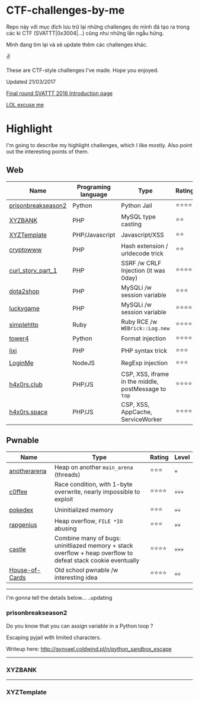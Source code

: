 # CTF-challenges-by-me

Repo này với mục đích lưu trữ lại những challenges do mình đã tạo ra trong các kì CTF (SVATTT|0x3004|...) cũng như những lần ngẫu hứng.

Mình đang tìm lại và sẽ update thêm các challenges khác.

✌

These are CTF-style challenges I've made. Hope you enjoyed.

Updated 21/03/2017


[Final round SVATTT 2016 Introduction page](https://l4wio.github.io/CTF-challenges-by-me/final.svattt.org/)


[LOL excuse me](http://i.imgur.com/kDkDHxr.jpg)


# Highlight
I'm going to describe my highlight challenges, which I like mostly. Also point out the interesting points of them.

## Web
Name | Programing language | Type | Rating | Level
--- | --- | --- | --- | --- |
[prisonbreakseason2](#prisonbreakseason2) | Python | Python Jail | ⭐⭐⭐⭐ | 💀💀💀
[XYZBANK](#XYZBANK) | PHP | MySQL type casting | ⭐⭐ | 💀💀 
[XYZTemplate](#XYZTemplate) | PHP/Javascript | Javascript/XSS | ⭐⭐ | 💀💀 
[cryptowww](#cryptowww) | PHP | Hash extension / urldecode trick | ⭐⭐ | 💀💀 
[curl_story_part_1](#curl_story_part_1) | PHP | SSRF /w CRLF Injection (it was 0day)  | ⭐⭐⭐⭐ | 💀💀
[dota2shop](#dota2shop) | PHP | MySQLi /w session variable | ⭐⭐⭐ | 💀💀
[luckygame](#luckygame) | PHP | MySQLi /w session variable | ⭐⭐⭐⭐ | 💀💀💀
[simplehttp](#simplehttp) | Ruby | Ruby RCE /w `WEBrick::Log.new` | ⭐⭐⭐⭐ | 💀💀💀
[tower4](#tower4) | Python | Format injection | ⭐⭐⭐⭐ | 💀💀
[lixi](lixi_2018) | PHP | PHP syntax trick | ⭐⭐⭐ | 💀💀
[LoginMe](0ctf_quals-2018/LoginMe) | NodeJS | RegExp injection | ⭐⭐⭐ | 💀
[h4x0rs.club](0ctf_quals-2018/h4x0rs.club) | PHP/JS | CSP, XSS, iframe in the middle, postMessage to `top` | ⭐⭐⭐⭐ | 💀💀💀
[h4x0rs.space](0ctf_quals-2018/h4x0rs.space) | PHP/JS | CSP, XSS, AppCache, ServiceWorker | ⭐⭐⭐⭐ | 💀💀💀


## Pwnable 
Name | Type | Rating | Level
--- | --- | --- | --- |
[anotherarena](#anotherarena) | Heap on another `main_arena` (threads) | ⭐⭐⭐ | 💀
[c0ffee](#c0ffee) | Race condition, with 1-byte overwrite, nearly impossible to exploit | ⭐⭐⭐⭐ | 💀💀💀
[pokedex](#pokedex) | Uninitialized memory | ⭐⭐⭐ | 💀💀
[rapgenius](#rapgenius) | Heap overflow, `FILE *IO` abusing | ⭐⭐⭐ | 💀💀
[castle](#castle) | Combine many of bugs: uninitliazed memory + stack overflow + heap overflow to defeat stack cookie eventually  | ⭐⭐⭐⭐ | 💀💀💀
[House-of-Cards](#0ctf_quals-2018/House-of-Cards) | Old school pwnable /w interesting idea | ⭐⭐⭐⭐ | 💀💀



---
I'm gonna tell the details below...
..updating

### prisonbreakseason2
Do you know that you can assign variable in a Python loop ? 

Escaping pyjail with limited characters.

Writeup here: http://gynvael.coldwind.pl/n/python_sandbox_escape

---
### XYZBANK

---
### XYZTemplate
